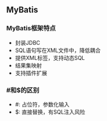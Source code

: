 ## MyBatis

### MyBatis框架特点

* 封装JDBC
* SQL语句写在XML文件中，降低耦合
* 提供XML标签，支持动态SQL
* 结果集映射
* 支持插件扩展

### #和$的区别

* #: 占位符，参数化输入
* $: 直接替换，有SQL注入风险

